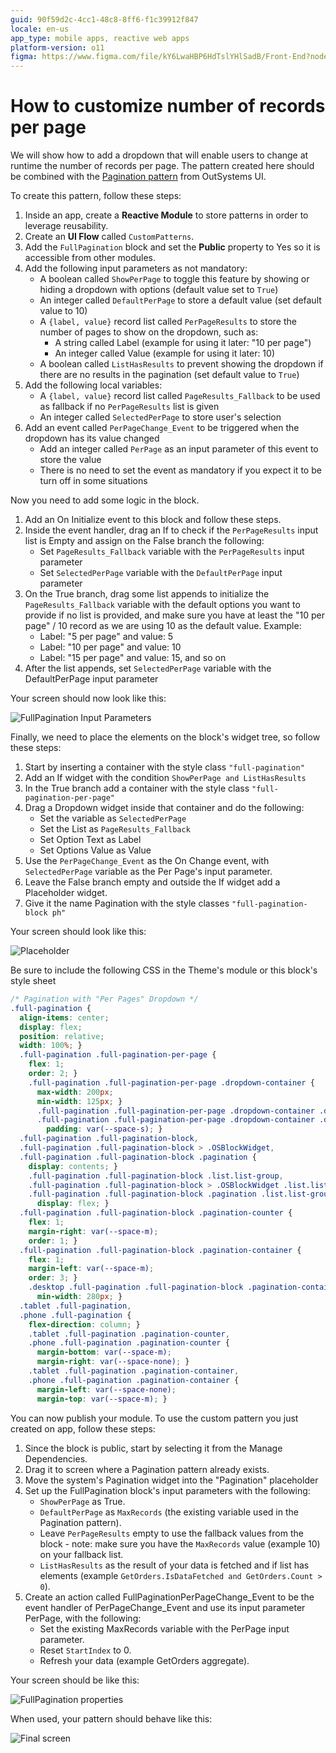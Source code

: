 ```yaml
---
guid: 90f59d2c-4cc1-48c8-8ff6-f1c39912f847
locale: en-us
app_type: mobile apps, reactive web apps
platform-version: o11
figma: https://www.figma.com/file/kY6LwaHBP6HdTslYHlSadB/Front-End?node-id=1042:318
---
```


# How to customize number of records per page

We will show how to add a dropdown that will enable users to change at runtime the number of records per page.
The pattern created here should be combined with the [Pagination pattern](https://success.outsystems.com/documentation/11/developing_an_application/design_ui/patterns/using_mobile_and_reactive_patterns/navigation/pagination/) from OutSystems UI.

To create this pattern, follow these steps:

1. Inside an app, create a **Reactive Module** to store patterns in order to leverage reusability.
1. Create an **UI Flow** called `CustomPatterns`.
1. Add the `FullPagination` block and set the **Public** property to Yes so it is accessible from other modules.
1. Add the following input parameters as not mandatory:
    * A boolean called `ShowPerPage` to toggle this feature by showing or hiding a dropdown with options (default value set to `True`)
    * An integer called `DefaultPerPage` to store a default value (set default value to 10)
    * A `{label, value}` record list called `PerPageResults` to store the number of pages to show on the dropdown, such as:
        * A string called Label (example for using it later: "10 per page")
        * An integer called Value (example for using it later: 10)
    * A boolean called `ListHasResults` to prevent showing the dropdown if there are no results in the pagination (set default value to `True`)
1. Add the following local variables:
    * A `{label, value}` record list called `PageResults_Fallback` to be used as fallback if no `PerPageResults` list is given
    * An integer called `SelectedPerPage` to store user's selection
1. Add an event called `PerPageChange_Event` to be triggered when the dropdown has its value changed
    * Add an integer called `PerPage` as an input parameter of this event to store the value
    * There is no need to set the event as mandatory if you expect it to be turn off in some situations

Now you need to add some logic in the block.

1. Add an On Initialize event to this block and follow these steps.
1. Inside the event handler, drag an If to check if the `PerPageResults` input list is Empty and assign on the False branch the following:
    * Set `PageResults_Fallback` variable with the `PerPageResults` input parameter
    * Set `SelectedPerPage` variable with the `DefaultPerPage` input parameter
1. On the True branch, drag some list appends to initialize the `PageResults_Fallback` variable with the default options you want to provide if no list is provided, and make sure you have at least the "10 per page" / 10 record as we are using 10 as the default value. Example:
    * Label: "5 per page" and value: 5
    * Label: "10 per page" and value: 10
    * Label: "15 per page" and value: 15, and so on
1. After the list appends, set `SelectedPerPage` variable with the DefaultPerPage input parameter

Your screen should now look like this:

![FullPagination Input Parameters](images/fullpagination-input-parameters-ss.png)

Finally, we need to place the elements on the block's widget tree, so follow these steps:

1. Start by inserting a container with the style class `"full-pagination"`
1. Add an If widget with the condition `ShowPerPage and ListHasResults`
1. In the True branch add a container with the style class `"full-pagination-per-page"`
1. Drag a Dropdown widget inside that container and do the following:
    * Set the variable as `SelectedPerPage`
    * Set the List as `PageResults_Fallback`
    * Set Option Text as Label
    * Set Options Value as Value
1. Use the `PerPageChange_Event` as the On Change event, with `SelectedPerPage` variable as the Per Page's input parameter.
1. Leave the False branch empty and outside the If widget add a Placeholder widget.
1. Give it the name Pagination with the style classes `"full-pagination-block ph"`

Your screen should look like this:

![Placeholder](images/pagination-placeholder-ss.png)

Be sure to include the following CSS in the Theme's module or this block's style sheet

```css
/* Pagination with "Per Pages" Dropdown */
.full-pagination {
  align-items: center;
  display: flex;
  position: relative;
  width: 100%; }
  .full-pagination .full-pagination-per-page {
    flex: 1;
    order: 2; }
    .full-pagination .full-pagination-per-page .dropdown-container {
      max-width: 200px;
      min-width: 125px; }
      .full-pagination .full-pagination-per-page .dropdown-container .dropdown-display,
      .full-pagination .full-pagination-per-page .dropdown-container .dropdown {
        padding: var(--space-s); }
  .full-pagination .full-pagination-block,
  .full-pagination .full-pagination-block > .OSBlockWidget,
  .full-pagination .full-pagination-block .pagination {
    display: contents; }
    .full-pagination .full-pagination-block .list.list-group,
    .full-pagination .full-pagination-block > .OSBlockWidget .list.list-group,
    .full-pagination .full-pagination-block .pagination .list.list-group {
      display: flex; }
  .full-pagination .full-pagination-block .pagination-counter {
    flex: 1;
    margin-right: var(--space-m);
    order: 1; }
  .full-pagination .full-pagination-block .pagination-container {
    flex: 1;
    margin-left: var(--space-m);
    order: 3; }
    .desktop .full-pagination .full-pagination-block .pagination-container {
      min-width: 280px; }
  .tablet .full-pagination,
  .phone .full-pagination {
    flex-direction: column; }
    .tablet .full-pagination .pagination-counter,
    .phone .full-pagination .pagination-counter {
      margin-bottom: var(--space-m);
      margin-right: var(--space-none); }
    .tablet .full-pagination .pagination-container,
    .phone .full-pagination .pagination-container {
      margin-left: var(--space-none);
      margin-top: var(--space-m); }
```

You can now publish your module.
To use the custom pattern you just created on app, follow these steps:

1. Since the block is public, start by selecting it from the Manage Dependencies.
1. Drag it to screen where a Pagination pattern already exists.
1. Move the system's Pagination widget into the "Pagination" placeholder
1. Set up the FullPagination block's input parameters with the following:
    * `ShowPerPage` as True.
    * `DefaultPerPage` as `MaxRecords` (the existing variable used in the Pagination pattern).
    * Leave `PerPageResults` empty to use the fallback values from the block - note: make sure you have the `MaxRecords` value (example 10) on your fallback list.
    * `ListHasResults` as the result of your data is fetched and if list has elements (example `GetOrders.IsDataFetched and GetOrders.Count > 0`).
1. Create an action called FullPaginationPerPageChange_Event to be the event handler of PerPageChange_Event and use its input parameter PerPage, with the following:
    * Set the existing MaxRecords variable with the PerPage input parameter.
    * Reset `StartIndex` to 0.
    * Refresh your data (example GetOrders aggregate).

Your screen should be like this:

![FullPagination properties](images/fullpagination-properties-ss.png)

When used, your pattern should behave like this:

![Final screen](images/screen.png)
